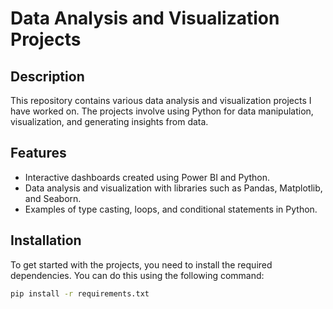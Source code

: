# Data Analysis and Visualization Projects

## Description
This repository contains various data analysis and visualization projects I have worked on. The projects involve using Python for data manipulation, visualization, and generating insights from data.

## Features
- Interactive dashboards created using Power BI and Python.
- Data analysis and visualization with libraries such as Pandas, Matplotlib, and Seaborn.
- Examples of type casting, loops, and conditional statements in Python.

## Installation
To get started with the projects, you need to install the required dependencies. You can do this using the following command:

```bash
pip install -r requirements.txt
